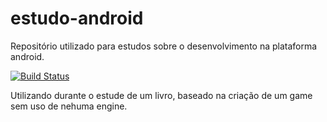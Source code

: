 # estudo-android
Repositório utilizado para estudos sobre o desenvolvimento na plataforma android.

[![Build Status](https://travis-ci.org/gabriel-rodrigues/estudo-android.svg?branch=master)](https://travis-ci.org/gabriel-rodrigues/estudo-android)

Utilizando durante o estude de um livro, baseado na criação de um game sem uso de nehuma engine.
